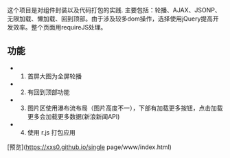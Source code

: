 这个项目是对组件封装以及代码打包的实践.
主要包括：轮播、AJAX、JSONP、无限加载、懒加载、回到顶部。由于涉及较多dom操作，选择使用jQuery提高开发效率。整个页面用requireJS处理。
## 功能
* 1. 首屏大图为全屏轮播
* 2. 有回到顶部功能
* 3. 图片区使用瀑布流布局（图片高度不一），下部有加载更多按钮，点击加载更多会加载更多数据(新浪新闻API)
* 4. 使用 r.js 打包应用

[预览](https://xxs0.github.io/single page/www/index.html)